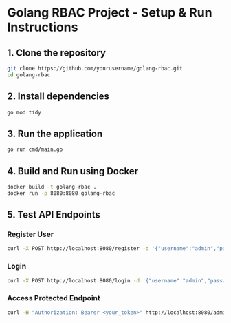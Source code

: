 # Golang RBAC Project - Setup & Run Instructions

## 1. Clone the repository
```sh
git clone https://github.com/yourusername/golang-rbac.git
cd golang-rbac
```

## 2. Install dependencies
```sh
go mod tidy
```

## 3. Run the application
```sh
go run cmd/main.go
```

## 4. Build and Run using Docker
```sh
docker build -t golang-rbac .
docker run -p 8080:8080 golang-rbac
```

## 5. Test API Endpoints

### Register User
```sh
curl -X POST http://localhost:8080/register -d '{"username":"admin","password":"secret","role":"admin"}' -H "Content-Type: application/json"
```

### Login
```sh
curl -X POST http://localhost:8080/login -d '{"username":"admin","password":"secret"}' -H "Content-Type: application/json"
```

### Access Protected Endpoint
```sh
curl -H "Authorization: Bearer <your_token>" http://localhost:8080/admin/data
```


